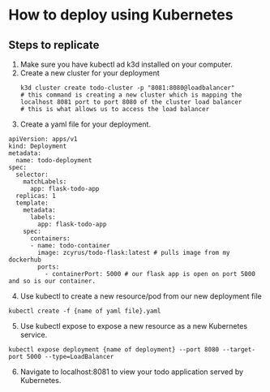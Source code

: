 # How to deploy using Kubernetes

## Steps to replicate

1. Make sure you have kubectl ad k3d installed on your computer. 
2. Create a new cluster for your deployment
    ```
    k3d cluster create todo-cluster -p "8081:8080@loadbalancer"
    # this command is creating a new cluster which is mapping the localhost 8081 port to port 8080 of the cluster load balancer
    # this is what allows us to access the load balancer
    ```
3. Create a yaml file for your deployment.
```
apiVersion: apps/v1
kind: Deployment
metadata:
  name: todo-deployment
spec:
  selector:
    matchLabels:
      app: flask-todo-app
  replicas: 1
  template:
    metadata:
      labels:
        app: flask-todo-app
    spec:
      containers:  
      - name: todo-container
        image: zcyrus/todo-flask:latest # pulls image from my dockerhub
        ports:
          - containerPort: 5000 # our flask app is open on port 5000 and so is our container.
```

4. Use kubectl to create a new resource/pod from our new deployment file 
```
kubectl create -f {name of yaml file}.yaml
```

5. Use kubectl expose to expose a new resource as a new Kubernetes service.
```
kubectl expose deployment {name of deployment} --port 8080 --target-port 5000 --type=LoadBalancer
```

6. Navigate to localhost:8081 to view your todo application served by Kubernetes. 